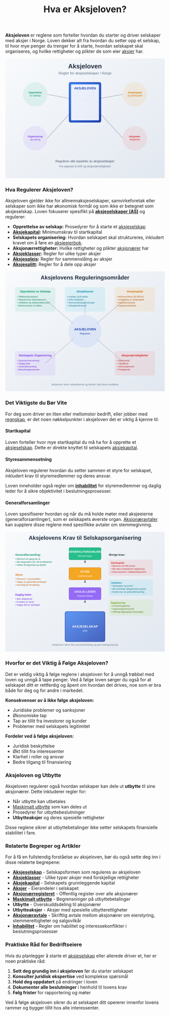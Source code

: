 ﻿---
title: "Hva er Aksjeloven?"
seoTitle: "Hva er Aksjeloven?"
description: '**Aksjeloven** er reglene som forteller hvordan du starter og driver selskaper med aksjer i Norge. Loven dekker alt fra hvordan du setter opp et selskap, til hv...'
summary: "Oversikt over aksjeloven: hva den regulerer for aksjeselskaper, sentrale krav til kapital, styring, generalforsamling og utbytte."
---

**Aksjeloven** er reglene som forteller hvordan du starter og driver selskaper med aksjer i Norge. Loven dekker alt fra hvordan du setter opp et selskap, til hvor mye penger du trenger for å starte, hvordan selskapet skal organiseres, og hvilke rettigheter og plikter de som eier [aksjer](/blogs/regnskap/hva-er-en-aksje "Hva er en Aksje? En Enkel Forklaring") har.

![Illustrasjon som viser aksjelovens hovedområder](hva-er-aksjeloven-image.svg)

### Hva Regulerer Aksjeloven?

Aksjeloven gjelder ikke for allmennaksjeselskaper, samvirkeforetak eller selskaper som ikke har økonomisk formål og som ikke er betegnet som aksjeselskap. Loven fokuserer spesifikt på **[aksjeselskaper (AS)](/blogs/regnskap/hva-er-et-aksjeselskap "Hva er et Aksjeselskap? Komplett Guide til Selskapsformen")** og regulerer:

- **Opprettelse av selskap:** Prosedyrer for å starte et [aksjeselskap](/blogs/regnskap/hva-er-et-aksjeselskap "Hva er et Aksjeselskap? Komplett Guide til Selskapsformen")
- **[Aksjekapital](/blogs/regnskap/hva-er-aksjekapital "Hva er Aksjekapital? Krav og Forklaring"):** Minimumskrav til startkapital
- **Selskapets organisering:** Hvordan selskapet skal struktureres, inkludert kravet om å føre en [aksjeeierbok](/blogs/regnskap/hva-er-en-aksjeeierbok "Hva er en Aksjeeierbok? En Komplett Guide").
- **Aksjonærrettigheter:** Hvilke rettigheter og plikter [aksjonærer](/blogs/regnskap/hva-er-en-aksjonaer "Hva er en Aksjonær? En Komplett Guide") har
- **[Aksjeklasser](/blogs/regnskap/hva-er-aksjeklasser "Hva er Aksjeklasser? A-aksjer og B-aksjer Forklart"):** Regler for ulike typer aksjer
- **[Aksjespleis](/blogs/regnskap/hva-er-aksjespleis "Hva er Aksjespleis? En Detaljert Guide"):** Regler for sammenslåing av aksjer
- **[Aksjesplitt](/blogs/regnskap/hva-er-aksjesplitt "Hva er en Aksjesplitt? En Komplett Guide"):** Regler for å dele opp aksjer

![Oversikt over aksjelovens reguleringsområder](aksjeloven-omrader.svg)

### Det Viktigste du Bør Vite

For deg som driver en liten eller mellomstor bedrift, eller jobber med [regnskap](/blogs/regnskap/hva-er-regnskap "Hva er Regnskap? En komplett guide"), er det noen nøkkelpunkter i aksjeloven det er viktig å kjenne til:

#### Startkapital
Loven forteller hvor mye startkapital du må ha for å opprette et [aksjeselskap](/blogs/regnskap/hva-er-et-aksjeselskap "Hva er et Aksjeselskap? Komplett Guide til Selskapsformen"). Dette er direkte knyttet til selskapets [aksjekapital](/blogs/regnskap/hva-er-aksjekapital "Hva er Aksjekapital? Krav og Forklaring").

#### Styresammensetning
Aksjeloven regulerer hvordan du setter sammen et styre for selskapet, inkludert krav til styremedlemmer og deres ansvar.

Loven inneholder også regler om **[inhabilitet](/blogs/regnskap/inhabilitet "Hva er Inhabilitet i Regnskap?")** for styremedlemmer og daglig leder for å sikre objektivitet i beslutningsprosesser.

#### Generalforsamlinger
Loven spesifiserer hvordan og når du må holde møter med aksjeeierne (generalforsamlinger), som er selskapets øverste organ. [Aksjonæravtaler](/blogs/regnskap/aksjonaeravtale "Hva er en Aksjonæravtale? En Omfattende Guide til Aksjonæravtaler i Norge") kan supplere disse reglene med spesifikke avtaler om stemmegivning.

![Illustrasjon av aksjelovens krav til selskapsorganisering](aksjeloven-krav.svg)

### Hvorfor er det Viktig å Følge Aksjeloven?

Det er veldig viktig å følge reglene i aksjeloven for å unngå trøbbel med loven og unngå å tape penger. Ved å følge loven sørger du også for at selskapet ditt er rettferdig og åpent om hvordan det drives, noe som er bra både for deg og for andre i markedet.

**Konsekvenser av å ikke følge aksjeloven:**
- Juridiske problemer og sanksjoner
- Økonomiske tap
- Tap av tillit fra investorer og kunder
- Problemer med selskapets legitimitet

**Fordeler ved å følge aksjeloven:**
- Juridisk beskyttelse
- Økt tillit fra interessenter
- Klarhet i roller og ansvar
- Bedre tilgang til finansiering

### Aksjeloven og Utbytte

Aksjeloven regulerer også hvordan selskaper kan dele ut **utbytte** til sine aksjonærer. Dette inkluderer regler for:

- Når utbytte kan utbetales
- [Maskimalt utbytte](/blogs/regnskap/maskimalt-utbytte "Maskimalt Utbytte - Komplett Guide til Utbytteregler og Beregning") som kan deles ut
- Prosedyrer for utbyttebeslutninger
- **Utbytteaksjer** og deres spesielle rettigheter

Disse reglene sikrer at utbyttebetalinger ikke setter selskapets finansielle stabilitet i fare.

### Relaterte Begreper og Artikler

For å få en fullstendig forståelse av aksjeloven, bør du også sette deg inn i disse relaterte begrepene:

- **[Aksjeselskap](/blogs/regnskap/hva-er-et-aksjeselskap "Hva er et Aksjeselskap? Komplett Guide til Selskapsformen")** - Selskapsformen som reguleres av aksjeloven
- **[Aksjeklasser](/blogs/regnskap/hva-er-aksjeklasser "Hva er Aksjeklasser? A-aksjer og B-aksjer Forklart")** - Ulike typer aksjer med forskjellige rettigheter
- **[Aksjekapital](/blogs/regnskap/hva-er-aksjekapital "Hva er Aksjekapital? Krav og Forklaring")** - Selskapets grunnleggende kapital
- **[Aksjer](/blogs/regnskap/hva-er-en-aksje "Hva er en Aksje? En Enkel Forklaring")** - Eierandeler i selskapet
- **[Aksjonærregisteret](/blogs/regnskap/hva-er-aksjonaerregisteret "Hva er Aksjonærregisteret? Komplett Guide til Norges Aksjonærregister")** - Offentlig register over alle aksjonærer
- **[Maskimalt utbytte](/blogs/regnskap/maskimalt-utbytte "Maskimalt Utbytte - Komplett Guide til Utbytteregler og Beregning")** - Begrensninger på utbyttebetalinger
- **Utbytte** - Overskuddsdeling til aksjonærer
- **Utbytteaksjer** - Aksjer med spesielle utbytterettigheter
 - **[Aksjonæravtale](/blogs/regnskap/aksjonaeravtale "Hva er en Aksjonæravtale? En Omfattende Guide til Aksjonæravtaler")** - Skriftlig avtale mellom aksjonærer om eierstyring, stemmerettigheter og salgsvilkår
 - **[Inhabilitet](/blogs/regnskap/inhabilitet "Hva er Inhabilitet i Regnskap?")** - Regler om habilitet og interessekonflikter i beslutningsprosesser

### Praktiske Råd for Bedriftseiere

Hvis du planlegger å starte et [aksjeselskap](/blogs/regnskap/hva-er-et-aksjeselskap "Hva er et Aksjeselskap? Komplett Guide til Selskapsformen") eller allerede driver et, her er noen praktiske råd:

1. **Sett deg grundig inn i aksjeloven** før du starter selskapet
2. **Konsulter juridisk ekspertise** ved komplekse spørsmål
3. **Hold deg oppdatert** på endringer i loven
4. **Dokumenter alle beslutninger** i henhold til lovens krav
5. **Følg frister** for rapportering og møter

Ved å følge aksjeloven sikrer du at selskapet ditt opererer innenfor lovens rammer og bygger tillit hos alle interessenter.











